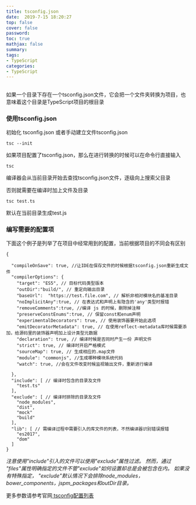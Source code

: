 ```yaml
---
title: tsconfig.json
date:  2019-7-15 18:20:27
top: false
cover: false
password:
toc: true
mathjax: false
summary: 
tags:
- TypeScript
categories:
- TypeScript
---
```


## 

如果一个目录下存在一个tsconfig.json文件，它会把一个文件夹转换为项目，也意味着这个目录是TypeScript项目的根目录

### 使用tsconfig.json

初始化 tsconfig.json 或者手动建立文件tsconfig.json
```
tsc --init
```

如果项目配置了tsconfig.json，那么在进行转换的时候可以在命令行直接输入
```
tsc 
```
编译器会从当前目录开始去查找tsconfig.json文件，逐级向上搜索父目录

否则就需要在编译时加上文件及目录
```
tsc test.ts
```
默认在当前目录生成test.js


### 编写需要的配置项

下面这个例子是列举了在项目中经常用到的配置，当前根据项目的不同会有区别

```
{

  "compileOnSave": true, //让IDE在保存文件的时候根据tsconfig.json重新生成文件
  "compilerOptions": {
    "target": "ES5", // 目标代码类型版本
    "outDir":"build/", // 重定向输出目录
    "baseUrl":  "https://test.file.com", // 解析非相对模块名的基准目录
    "noImplicitAny":true, // 在表达式和声明上有隐含的'any'类型时报错
    "removeComments":true, //编译 js 的时候，删除掉注释
    "preserveConstEnums":true, // 保留const和enum声明
    "experimentalDecorators": true, // 使用装饰器要开始此选项
    "emitDecoratorMetadata": true, // 在使用reflect-metadata库时候需要添加，给源码里的装饰器声明加上设计类型元数据
    "declaration": true, // 编译时候是否同时产生一份 声明文件
    "strict": true, // 编译时开启严格模式
    "sourceMap": true, // 生成相应的.map文件
    "module": "commonjs", //生成哪种模块系统代码
    "watch": true, //会在文件改变时候监视输出文件，重新进行编译
    
  },
  "include": [ // 编译时包含的目录及文件
    "test.ts" 
  ],
  "exclude": [ // 编译时排除的目录及文件
    "node_modules", 
    "dist",  
    "mock"
    "build"
  ],
  "lib": [ // 需编译过程中需要引入的库文件的列表，不然编译器识别错误报错
    "es2017",
    "dom"
  ]
}
```

*注意使用"include"引入的文件可以使用"exclude"属性过滤。 然而，通过 "files"属性明确指定的文件不管"exclude"如何设置却总是会被包含在内。 如果没有特殊指定， "exclude"默认情况下会排除node_modules，bower_components，jspm_packages和outDir目录。*

更多参数请参考官网<a href="https://www.tslang.cn/docs/handbook/compiler-options.html"> tsconfig配置列表 </a>


















